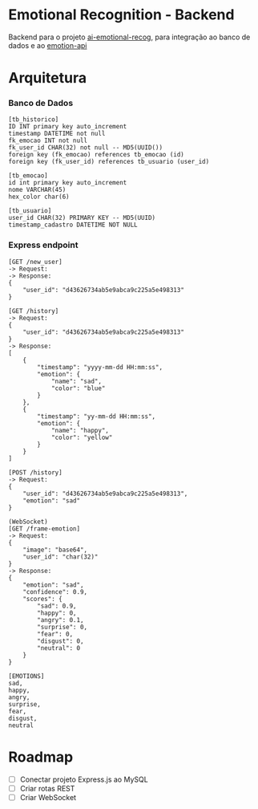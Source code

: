 # Emotional Recognition - Backend

Backend para o projeto [ai-emotional-recog](https://github.com/eduardosaraujo1/2md2-pam-ai-emotional-recog), para integração ao banco de dados e ao [emotion-api](https://github.com/eduardosaraujo1/2md2-pam-emotion-api)

# Arquitetura

### Banco de Dados

```
[tb_historico]
ID INT primary key auto_increment
timestamp DATETIME not null
fk_emocao INT not null
fk_user_id CHAR(32) not null -- MD5(UUID())
foreign key (fk_emocao) references tb_emocao (id)
foreign key (fk_user_id) references tb_usuario (user_id)

[tb_emocao]
id int primary key auto_increment
nome VARCHAR(45)
hex_color char(6)

[tb_usuario]
user_id CHAR(32) PRIMARY KEY -- MD5(UUID)
timestamp_cadastro DATETIME NOT NULL
```

### Express endpoint

```
[GET /new_user]
-> Request:
-> Response:
{
    "user_id": "d43626734ab5e9abca9c225a5e498313"
}

[GET /history]
-> Request:
{
    "user_id": "d43626734ab5e9abca9c225a5e498313"
}
-> Response:
[
    {
        "timestamp": "yyyy-mm-dd HH:mm:ss",
        "emotion": {
            "name": "sad",
            "color": "blue"
        }
    },
    {
        "timestamp": "yy-mm-dd HH:mm:ss",
        "emotion": {
            "name": "happy",
            "color": "yellow"
        }
    }
]

[POST /history]
-> Request:
{
    "user_id": "d43626734ab5e9abca9c225a5e498313",
    "emotion": "sad"
}

(WebSocket)
[GET /frame-emotion]
-> Request:
{
    "image": "base64",
    "user_id": "char(32)"
}
-> Response:
{
    "emotion": "sad",
    "confidence": 0.9,
    "scores": {
        "sad": 0.9,
        "happy": 0,
        "angry": 0.1,
        "surprise": 0,
        "fear": 0,
        "disgust": 0,
        "neutral": 0
    }
}

[EMOTIONS]
sad,
happy,
angry,
surprise,
fear,
disgust,
neutral
```

# Roadmap

-   [ ] Conectar projeto Express.js ao MySQL
-   [ ] Criar rotas REST
-   [ ] Criar WebSocket
